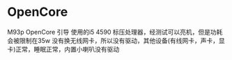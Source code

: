 # OpenCore
M93p OpenCore 引导
使用的i5 4590 标压处理器，经测试可以亮机，但是功耗会被限制在35w
没有换无线网卡，所以没有驱动，其他设备(有线网卡，声卡，显卡)正常，睡眠正常，内置小喇叭没有驱动
